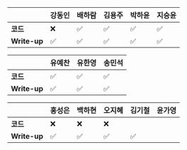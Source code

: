 |              | 강동인 | 배하람 | 김용주 | 박하윤 | 지승윤 |
| ------------ | ------ | ------ | ------ | ------ | ------|
| **코드**     |:x:|:white_check_mark:| :white_check_mark: |  ✅      |        ✅ |
| **Write-up** |✅|:white_check_mark:| :white_check_mark: |  ✅      |        ✅|

| 				| 유예찬 | 유한영 | 송민석 |
| ------------  | ------ | ------ | ------ |
| **코드** 	   |✅|✅ 		 |:white_check_mark:|
| **Write-up** |✅|✅		  |:white_check_mark:|

|              | 홍성은 | 백하현 | 오지혜 | 김기철 | 윤가영 |
| ------------ | ------ | ------ | ------ | ------ | ------------ |
| **코드**     |:x:|:x:| :x:  |        |        |
| **Write-up** |:white_check_mark:|:white_check_mark:| ✅  |   ✅     |        |

